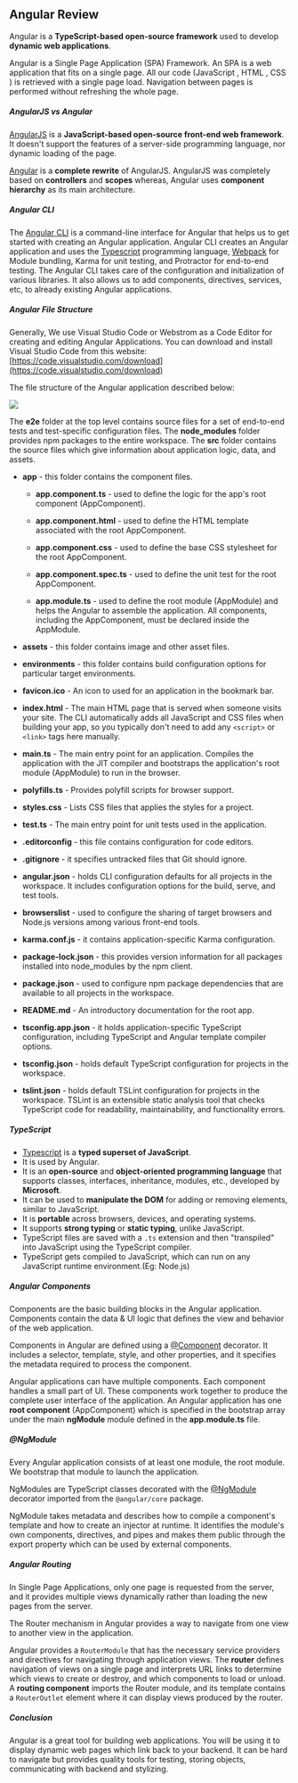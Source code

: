 ## Angular Review

Angular is a **TypeScript-based open-source framework** used to develop **dynamic web applications**.

Angular is a Single Page Application (SPA) Framework. An SPA is a web application that fits on a single page. All our code (JavaScript , HTML , CSS ) is retrieved with a single page load. Navigation between pages is performed without refreshing the whole page.

##### AngularJS vs Angular

[AngularJS](https://en.wikipedia.org/wiki/AngularJS) is a **JavaScript-based open-source front-end web framework**. It doesn't support the features of a server-side programming language, nor dynamic loading of the page.

[Angular](https://en.wikipedia.org/wiki/Angular_(web_framework)) is a **complete rewrite** of AngularJS. AngularJS was completely based on **controllers** and **scopes** whereas, Angular uses **component hierarchy** as its main architecture.

##### Angular CLI

The [Angular CLI](https://cli.angular.io/) is a command-line interface for Angular that helps us to get started with creating an Angular application. Angular CLI creates an Angular application and uses the [Typescript](./modules/typescript/README.md) programming language, [Webpack](./webpack.md) for Module bundling, Karma for unit testing, and Protractor for end-to-end testing. The Angular CLI takes care of the configuration and initialization of various libraries. It also allows us to add components, directives, services, etc, to already existing Angular applications.

##### Angular File Structure

Generally, We use Visual Studio Code or Webstrom as a Code Editor for creating and editing Angular Applications. You can download and install Visual Studio Code from this website: [https://code.visualstudio.com/download](https://code.visualstudio.com/download)

The file structure of the Angular application described below:

![](./../images/FileStructure.png)

The **e2e** folder at the top level contains source files for a set of end-to-end tests and test-specific configuration files. The **node_modules** folder provides npm packages to the entire workspace. The **src** folder contains the source files which give information about application logic, data, and assets.

* **app** - this folder contains the component files.

	* **app.component.ts** - used to define the logic for the app's root component (AppComponent).

    * **app.component.html** - used to define the HTML template associated with the root AppComponent.

    * **app.component.css** - used to define the base CSS stylesheet for the root AppComponent.

    * **app.component.spec.ts** - used to define the unit test for the root AppComponent.

    * **app.module.ts** - used to define the root module (AppModule) and helps the Angular to assemble the application. All components, including the AppComponent, must be declared inside the AppModule.

* **assets** - this folder contains image and other asset files.

* **environments**  - this folder contains build configuration options for particular target environments.

* **favicon.ico** - An icon to used for an application in the bookmark bar.

* **index.html** - The main HTML page that is served when someone visits your site. The CLI automatically adds all JavaScript and CSS files when building your app, so you typically don't need to add any `<script>` or `<link>` tags here manually.

* **main.ts** -	The main entry point for an application. Compiles the application with the JIT compiler and bootstraps the application's root module (AppModule) to run in the browser.

* **polyfills.ts** - Provides polyfill scripts for browser support.

* **styles.css** - Lists CSS files that applies the styles for a project.

* **test.ts** - The main entry point for unit tests used in the application.

* **.editorconfig** - this file contains configuration for code editors.

* **.gitignore** - it specifies untracked files that Git should ignore.

* **angular.json** - holds CLI configuration defaults for all projects in the workspace. It includes configuration options for the build, serve, and test tools.

* **browserslist** - used to configure the sharing of target browsers and Node.js versions among various front-end tools.

* **karma.conf.js** - it contains application-specific Karma configuration.

* **package-lock.json** - this provides version information for all packages installed into node_modules by the npm client.

* **package.json** - used to configure npm package dependencies that are available to all projects in the workspace.

* **README.md** - An introductory documentation for the root app.

* **tsconfig.app.json** - it holds application-specific TypeScript configuration, including TypeScript and Angular template compiler options.

* **tsconfig.json** - holds default TypeScript configuration for projects in the workspace.

* **tslint.json** - holds default TSLint configuration for projects in the workspace. TSLint is an extensible static analysis tool that checks TypeScript code for readability, maintainability, and functionality errors.

##### TypeScript

* [Typescript](https://www.typescriptlang.org/) is a **typed superset of JavaScript**.
* It is used by Angular.
* It is an **open-source** and  **object-oriented programming language** that supports classes, interfaces, inheritance, modules, etc., developed by **Microsoft**.
* It can be used to **manipulate the DOM** for adding or removing elements, similar to JavaScript.
* It is **portable** across browsers, devices, and operating systems.
* It supports **strong typing** or **static typing**, unlike JavaScript.
* TypeScript files are saved with a `.ts` extension and then "transpiled" into JavaScript using the TypeScript compiler.
* TypeScript gets compiled to JavaScript, which can run on any JavaScript runtime environment.(Eg: Node.js)

##### Angular Components

Components are the basic building blocks in the Angular application. Components contain the data & UI logic that defines the view and behavior of the web application.

Components in Angular are defined using a [@Component](https://angular.io/api/core/Component) decorator. It includes a selector, template, style, and other properties, and it specifies the metadata required to process the component.

Angular applications can have multiple components. Each component handles a small part of UI. These components work together to produce the complete user interface of the application. An Angular application has one **root component** (AppComponent) which is specified in the bootstrap array under the main **ngModule** module defined in the **app.module.ts** file.

##### @NgModule

Every Angular application consists of at least one module, the root module. We bootstrap that module to launch the application.

NgModules are TypeScript classes decorated with the [@NgModule](https://angular.io/api/forms/NgModel) decorator imported from the `@angular/core` package.

NgModule takes metadata and describes how to compile a component's template and how to create an injector at runtime. It identifies the module's own components, directives, and pipes and makes them public through the export property which can be used by external components.

##### Angular Routing

In Single Page Applications, only one page is requested from the server, and it provides multiple views dynamically rather than loading the new pages from the server.

The Router mechanism in Angular provides a way to navigate from one view to another view in the application.

Angular provides a `RouterModule` that has the necessary service providers and directives for navigating through application views. The **router** defines navigation of views on a single page and interprets URL links to determine which views to create or destroy, and which components to load or unload.
A **routing component** imports the Router module, and its template contains a `RouterOutlet` element where it can display views produced by the router.

##### Conclusion

Angular is a great tool for building web applications. You will be using it to display dynamic web pages which link back to your backend. It can be hard to navigate but provides quality tools for testing, storing objects, communicating with backend and stylizing.
